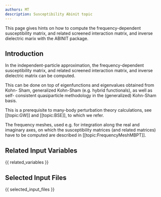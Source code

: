 ```yaml
---
authors: MT
description: Susceptibility Abinit topic
---
```


This page gives hints on how to compute the frequency-dependent susceptibility matrix, and related screened
interaction matrix, and inverse dielectric marix with the ABINIT package.

## Introduction

In the independent-particle approximation, the frequency-dependent
susceptibility matrix, and related screened interaction matrix, and inverse
dielectric matrix can be computed.

This can be done on top of eigenfunctions and eigenvalues obtained from Kohn-
Sham, generalized Kohn-Sham (e.g. hybrid functionals), as well as self-
consistent quasiparticle methodology in the (generalized) Kohn-Sham basis.

This is a prerequisite to many-body perturbation theory calculations, see
[[topic:GW]] and [[topic:BSE]], to which we refer.

The frequency meshes, used e.g. for integration along the real and imaginary
axes, on which the susceptibility matrices (and related matrices) have to be
computed are described in [[topic:FrequencyMeshMBPT]].



## Related Input Variables

{{ related_variables }}

## Selected Input Files

{{ selected_input_files }}

